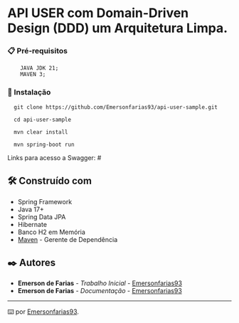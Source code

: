 # API USER com Domain-Driven Design (DDD) um Arquitetura Limpa.

### 📋 Pré-requisitos
```
    JAVA JDK 21; 
    MAVEN 3; 
```

### 🔧 Instalação

```shell
  git clone https://github.com/Emersonfarias93/api-user-sample.git

  cd api-user-sample

  mvn clear install 

  mvn spring-boot run
```
Links para acesso a Swagger: #

## 🛠️ Construído com

  * Spring Framework
  * Java 17+
  * Spring Data JPA
  * Hibernate
  * Banco H2 em Memória
  * [Maven](https://maven.apache.org/) - Gerente de Dependência

## ✒️ Autores

* **Emerson de Farias** - *Trabalho Inicial* - [Emersonfarias93](https://github.com/Emersonfarias93)
* **Emerson de Farias** - *Documentação* - [Emersonfarias93](https://github.com/Emersonfarias93)
---
⌨️ por [Emersonfarias93](https://gist.github.com/Emersonfarias93).